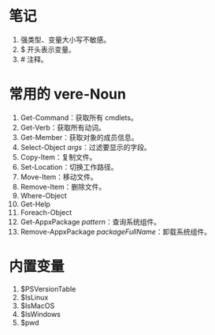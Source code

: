 # 笔记


1. 强类型、变量大小写不敏感。
1. \$ 开头表示变量。
1. \# 注释。


# 常用的 vere-Noun

1. Get-Command：获取所有 cmdlets。
1. Get-Verb：获取所有动词。
1. Get-Member：获取对象的成员信息。
1. Select-Object *args*：过滤要显示的字段。
1. Copy-Item：复制文件。
1. Set-Location：切换工作路径。
1. Move-Item：移动文件。
1. Remove-Item：删除文件。
1. Where-Object
1. Get-Help
1. Foreach-Object
1. Get-AppxPackage *pattern*：查询系统组件。
1. Remove-AppxPackage *packageFullName*：卸载系统组件。

# 内置变量

1. \$PSVersionTable
1. \$IsLinux
1. \$IsMacOS
1. \$IsWindows
1. \$pwd
